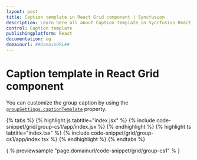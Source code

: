 ```yaml
---
layout: post
title: Caption template in React Grid component | Syncfusion
description: Learn here all about Caption template in Syncfusion React Grid component of Syncfusion Essential JS 2 and more.
control: Caption template 
publishingplatform: React
documentation: ug
domainurl: ##DomainURL##
---
```


# Caption template in React Grid component

You can customize the group caption by using the [`groupSettings.captionTemplate`](https://ej2.syncfusion.com/angular/documentation/api/grid/groupSettings/#captionTemplate) property.

{% tabs %}
{% highlight js tabtitle="index.jsx" %}
{% include code-snippet/grid/group-cs1/app/index.jsx %}
{% endhighlight %}
{% highlight ts tabtitle="index.tsx" %}
{% include code-snippet/grid/group-cs1/app/index.tsx %}
{% endhighlight %}
{% endtabs %}

{ % previewsample "page.domainurl/code-snippet/grid/group-cs1" % }